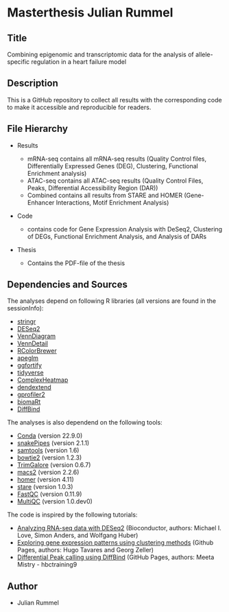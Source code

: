 # Masterthesis Julian Rummel
## Title
Combining epigenomic and transcriptomic data for the analysis of allele-specific regulation in a heart failure model

## Description
This is a GitHub repository to collect all results with the corresponding code to make it accessible and reproducible for readers.

## File Hierarchy 
- Results
  - mRNA-seq 
    contains all mRNA-seq results (Quality Control files, Differentially Expressed Genes (DEG), Clustering, Functional Enrichment analysis)
  - ATAC-seq
    contains all ATAC-seq results (Quality Control Files, Peaks, Differential Accessibility Region (DAR))
  - Combined
    contains all results from STARE and HOMER (Gene-Enhancer Interactions, Motif Enrichment Analysis)
  
- Code
  - contains code for Gene Expression Analysis with DeSeq2, Clustering of DEGs, Functional Enrichment Analysis, and Analysis of DARs
   
- Thesis
  - Contains the PDF-file of the thesis

## Dependencies and Sources
The analyses depend on following R libraries (all versions are found in the sessionInfo): 
- [stringr](https://cran.r-project.org/web/packages/stringr/index.html)
- [DESeq2](https://bioconductor.org/packages/release/bioc/html/DESeq2.html)
- [VennDiagram](https://cran.r-project.org/web/packages/VennDiagram/index.html)
- [VennDetail](https://www.bioconductor.org/packages/release/bioc/html/VennDetail.html)
- [RColorBrewer](https://cran.r-project.org/web/packages/RColorBrewer/index.html)
- [apeglm](https://bioconductor.org/packages/release/bioc/html/apeglm.html)
- [ggfortify](https://cran.r-project.org/web/packages/ggfortify/index.html)
- [tidyverse](https://cran.r-project.org/web/packages/tidyverse/index.html)
- [ComplexHeatmap](https://bioconductor.org/packages/release/bioc/html/ComplexHeatmap.html)
- [dendextend](https://cran.r-project.org/web/packages/dendextend/index.html)
- [gprofiler2](https://cran.r-project.org/web/packages/gprofiler2/index.html)
- [biomaRt](https://bioconductor.org/packages/release/bioc/html/biomaRt.html)
- [DiffBind](https://bioconductor.org/packages/release/bioc/html/DiffBind.html)

The analyses is also dependend on the following tools:
- [Conda](https://conda.io/projects/conda/en/latest/user-guide/tasks/manage-environments.html) (version 22.9.0)
- [snakePipes](https://snakepipes.readthedocs.io/en/latest/content/setting_up.html) (version 2.1.1)
- [samtools](http://www.htslib.org) (version 1.6)
- [bowtie2](https://bowtie-bio.sourceforge.net/bowtie2/index.shtml) (version 1.2.3)
- [TrimGalore](https://www.bioinformatics.babraham.ac.uk/projects/trim_galore/) (version 0.6.7)
- [macs2](https://docs.csc.fi/apps/macs2/) (version 2.2.6)
- [homer](http://homer.ucsd.edu/homer/motif/) (version 4.11)
- [stare](https://stare.readthedocs.io/en/latest/Main.html) (version 1.0.3)
- [FastQC](https://www.bioinformatics.babraham.ac.uk/projects/fastqc/) (version 0.11.9)
- [MultiQC](https://multiqc.info) (version 1.0.dev0)

The code is inspired by the following tutorials:
- [Analyzing RNA-seq data with DESeq2](http://bioconductor.org/packages/devel/bioc/vignettes/DESeq2/inst/doc/DESeq2.html) (Bioconductor, authors: Michael I. Love, Simon Anders, and Wolfgang Huber)
- [Exploring gene expression patterns using clustering methods](https://tavareshugo.github.io/data-carpentry-rnaseq/04b_rnaseq_clustering.html) (Github Pages, authors: Hugo Tavares and Georg Zeller)
- [Differential Peak calling using DiffBind](https://hbctraining.github.io/Intro-to-ChIPseq/lessons/08_diffbind_differential_peaks.html) (GitHub Pages, authors: Meeta Mistry - hbctraining9

## Author
  - Julian Rummel
